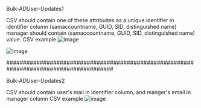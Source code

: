 Bulk-ADUser-Updates1

CSV should contain one of these attribuites as a unique identifier in identifier column (samaccountname, GUID, SID, distinguished name)
manager should contain (samaccountname, GUID, SID, distinguished name) value.
CSV example
![image](https://github.com/PSGuy-x64/Bulk-ADUser-Updates/assets/130890375/095ed61b-e8ae-4f0d-ae8a-7994e6e3fa27)

![image](https://github.com/PSGuy-x64/Bulk-ADUser-Updates/assets/130890375/5e3e2b7f-0546-4e34-9ac1-fd76d0a877c1)



########################################################################################


Bulk-ADUser-Updates2

CSV should contain user's mail in identifier column, 
and manger's email in manager column
CSV example
![image](https://github.com/PSGuy-x64/Bulk-ADUser-Updates/assets/130890375/2d106794-25ef-4ea8-a573-7066c73c7a0a)
